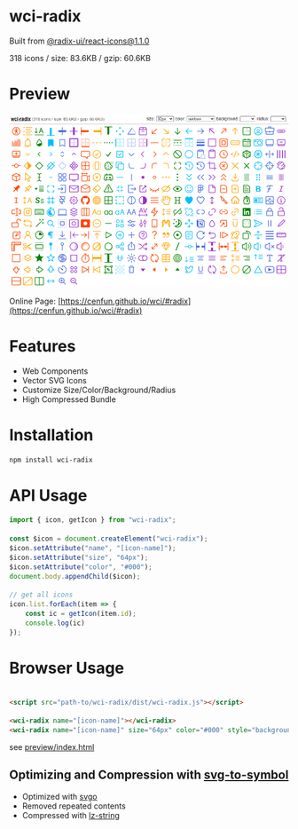 # wci-radix
Built from [@radix-ui/react-icons@1.1.0](https://github.com/radix-ui/icons)  

318 icons / size: 83.6KB / gzip: 60.6KB  



# Preview
![screenshot](preview/screenshot.png)

Online Page: [https://cenfun.github.io/wci/#radix](https://cenfun.github.io/wci/#radix)

# Features
* Web Components
* Vector SVG Icons 
* Customize Size/Color/Background/Radius
* High Compressed Bundle
# Installation
```sh
npm install wci-radix
```
# API Usage
```js
import { icon, getIcon } from "wci-radix";

const $icon = document.createElement("wci-radix");
$icon.setAttribute("name", "[icon-name]");
$icon.setAttribute("size", "64px");
$icon.setAttribute("color", "#000");
document.body.appendChild($icon);

// get all icons
icon.list.forEach(item => {
    const ic = getIcon(item.id);
    console.log(ic)
});
```
# Browser Usage
```html

<script src="path-to/wci-radix/dist/wci-radix.js"></script>

<wci-radix name="[icon-name]"></wci-radix>
<wci-radix name="[icon-name]" size="64px" color="#000" style="background:#f5f5f5;"></wci-radix>
```
see [preview/index.html](preview/index.html)

## Optimizing and Compression with [svg-to-symbol](https://github.com/cenfun/svg-to-symbol)
* Optimized with [svgo](https://github.com/svg/svgo)
* Removed repeated contents
* Compressed with [lz-string](https://github.com/pieroxy/lz-string)